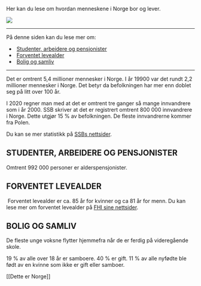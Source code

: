 Her kan du lese om hvordan menneskene i Norge bor og lever.

![](https://cdn.kursoria.no/pensum/elements/pensum-for-samfunnskunnskapsproven-_defrgt.jpg)

---

På denne siden kan du lese mer om:

-    [Studenter, arbeidere og pensjonister](https://app.norskkunnskap.no/pensum/rtehtr/zrt6e2/defrgt#studenter-arbeidere-og-pensjonister)
-    [Forventet levealder](https://app.norskkunnskap.no/pensum/rtehtr/zrt6e2/defrgt#forventet-levealder)
-    [Bolig og samliv](https://app.norskkunnskap.no/pensum/rtehtr/zrt6e2/defrgt#bolig-og-samliv)

---

Det er omtrent 5,4 millioner mennesker i Norge. I år 19900 var det rundt 2,2 millioner mennesker i Norge. Det betyr da befolkningen har mer enn doblet seg på litt over 100 år. 

I 2020 regner man med at det er omtrent tre ganger så mange innvandrere som i år 2000. SSB skriver at det er registrert omtrent 800 000 innvandrere i Norge. Dette utgjør 15 % av befolkningen. De fleste innvandrerne kommer fra Polen. 

Du kan se mer statistikk på [SSBs nettsider](https://www.fhi.no/nettpub/hin/befolkning/befolkningen/).

## STUDENTER, ARBEIDERE OG PENSJONISTER

Omtrent 992 000 personer er alderspensjonister.

## FORVENTET LEVEALDER

 Forventet levealder er ca. 85 år for kvinner og ca 81 år for menn. Du kan lese mer om forventet levealder på [FHI sine nettsider](https://www.fhi.no/nettpub/hin/befolkning/levealder/).

## BOLIG OG SAMLIV

De fleste unge voksne flytter hjemmefra når de er ferdig på videregående skole.

19 % av alle over 18 år er samboere. 40 % er gift. 11 % av alle nyfødte ble født av en kvinne som ikke er gift eller samboer.


[[Dette er Norge]]